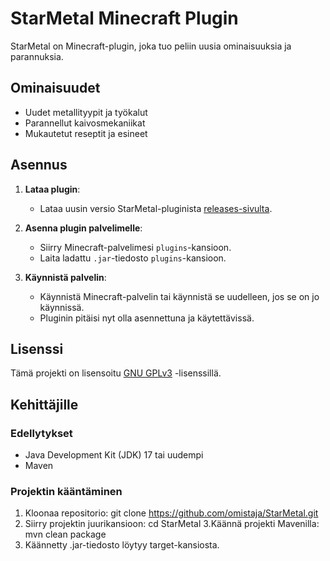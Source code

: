 # StarMetal Minecraft Plugin

StarMetal on Minecraft-plugin, joka tuo peliin uusia ominaisuuksia ja parannuksia.

## Ominaisuudet

- Uudet metallityypit ja työkalut
- Parannellut kaivosmekaniikat
- Mukautetut reseptit ja esineet

## Asennus

1. **Lataa plugin**:
   - Lataa uusin versio StarMetal-pluginista [releases-sivulta](https://github.com/aleksireede/starmetal-plugin/releases).

2. **Asenna plugin palvelimelle**:
   - Siirry Minecraft-palvelimesi `plugins`-kansioon.
   - Laita ladattu `.jar`-tiedosto `plugins`-kansioon.

3. **Käynnistä palvelin**:
   - Käynnistä Minecraft-palvelin tai käynnistä se uudelleen, jos se on jo käynnissä.
   - Pluginin pitäisi nyt olla asennettuna ja käytettävissä.

## Lisenssi

Tämä projekti on lisensoitu [GNU GPLv3](https://www.gnu.org/licenses/gpl-3.0.html) -lisenssillä.

## Kehittäjille

### Edellytykset

- Java Development Kit (JDK) 17 tai uudempi
- Maven

### Projektin kääntäminen

1. Kloonaa repositorio:
   git clone https://github.com/omistaja/StarMetal.git
2. Siirry projektin juurikansioon:
   cd StarMetal
3.Käännä projekti Mavenilla:
mvn clean package
4. Käännetty .jar-tiedosto löytyy target-kansiosta.

